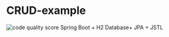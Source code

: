 # CRUD-example
![code quality score](https://api.codiga.io/project/35252/status/svg)
Spring Boot + H2 Database+ JPA + JSTL
